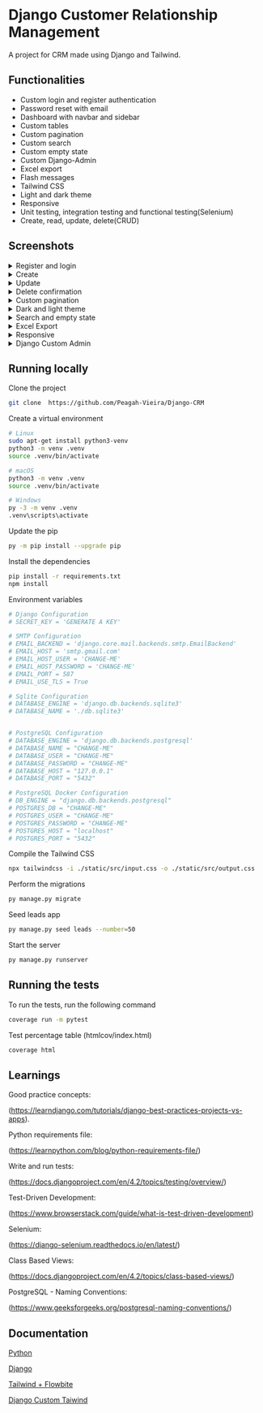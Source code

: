 # Django Customer Relationship Management

A project for CRM made using Django and Tailwind.

## Functionalities

- Custom login and register authentication
- Password reset with email 
- Dashboard with navbar and sidebar
- Custom tables
- Custom pagination
- Custom search
- Custom empty state
- Custom Django-Admin
- Excel export
- Flash messages
- Tailwind CSS
- Light and dark theme
- Responsive
- Unit testing, integration testing and functional testing(Selenium)
- Create, read, update, delete(CRUD)

## Screenshots

<details>
  <summary>Register and login</summary>
  
  ![Register_Login](https://github.com/Peagah-Vieira/Django-CRM/assets/105545343/d81ff8de-c579-4546-889b-d5b63afec74d)
  
</details>

<details>
  <summary>Create</summary>
 
  ![Create](https://github.com/Peagah-Vieira/Django-CRM/assets/105545343/6b9a2a65-4046-4dde-9734-079c536675b1)
  
</details>

<details>
  <summary>Update</summary>
 
  ![Update](https://github.com/Peagah-Vieira/Django-CRM/assets/105545343/03135f00-a153-45de-8f2d-40541bd2372b)
  
</details>

<details>
  <summary>Delete confirmation</summary>
 
  ![Delete](https://github.com/Peagah-Vieira/Django-CRM/assets/105545343/5406f43a-888c-4a9a-90ca-bd53eda2c632)
  
</details>

<details>
  <summary>Custom pagination</summary>

  ![Pagination](https://github.com/Peagah-Vieira/Django-CRM/assets/105545343/a832c505-0748-409d-8d41-ad810542d55f)
  
</details>

<details>
  <summary>Dark and light theme</summary>
 
  ![Theme_Switch](https://github.com/Peagah-Vieira/Django-CRM/assets/105545343/263b1a74-1293-4249-a97a-6b3a106ac56d)
  
</details>

<details>
  <summary>Search and empty state</summary>
 
  ![Search_Empty_State](https://github.com/Peagah-Vieira/Django-CRM/assets/105545343/63e186ff-de33-4597-8eac-6bb500ba506a)
  
</details>

<details>
  <summary>Excel Export</summary>
 
  ![Export](https://github.com/Peagah-Vieira/Django-CRM/assets/105545343/d3a645d4-493a-4981-a5b3-db82667f9a68)
  
</details>

<details>
  <summary>Responsive</summary>
 
  ![Responsive](https://github.com/Peagah-Vieira/Django-CRM/assets/105545343/3ea69c94-75a5-4f8e-a916-3487b101a0e1)
  
</details>

<details>
  <summary>Django Custom Admin</summary>
 
  ![Django-Admin](https://github.com/Peagah-Vieira/Django-CRM/assets/105545343/944a29ab-8c9e-4f3e-b31b-b259cc772046)
  
</details>

## Running locally

Clone the project

```bash
git clone  https://github.com/Peagah-Vieira/Django-CRM
```

Create a virtual environment

```bash
# Linux
sudo apt-get install python3-venv    
python3 -m venv .venv
source .venv/bin/activate

# macOS
python3 -m venv .venv
source .venv/bin/activate

# Windows
py -3 -m venv .venv
.venv\scripts\activate
```

Update the pip

```bash
py -m pip install --upgrade pip
```

Install the dependencies

```bash
pip install -r requirements.txt
npm install
```

Environment variables

```bash
# Django Configuration
# SECRET_KEY = 'GENERATE A KEY'

# SMTP Configuration
# EMAIL_BACKEND = 'django.core.mail.backends.smtp.EmailBackend'
# EMAIL_HOST = 'smtp.gmail.com'
# EMAIL_HOST_USER = 'CHANGE-ME'
# EMAIL_HOST_PASSWORD = 'CHANGE-ME'
# EMAIL_PORT = 587
# EMAIL_USE_TLS = True

# Sqlite Configuration
# DATABASE_ENGINE = 'django.db.backends.sqlite3'
# DATABASE_NAME = './db.sqlite3'


# PostgreSQL Configuration
# DATABASE_ENGINE = 'django.db.backends.postgresql'
# DATABASE_NAME = "CHANGE-ME"
# DATABASE_USER = "CHANGE-ME"
# DATABASE_PASSWORD = "CHANGE-ME"
# DATABASE_HOST = "127.0.0.1"
# DATABASE_PORT = "5432"

# PostgreSQL Docker Configuration
# DB_ENGINE = "django.db.backends.postgresql"
# POSTGRES_DB = "CHANGE-ME"
# POSTGRES_USER = "CHANGE-ME"
# POSTGRES_PASSWORD = "CHANGE-ME"
# POSTGRES_HOST = "localhost"
# POSTGRES_PORT = "5432"
```

Compile the Tailwind CSS

```bash
npx tailwindcss -i ./static/src/input.css -o ./static/src/output.css 
```

Perform the migrations

```bash
py manage.py migrate
```

Seed leads app

```bash
py manage.py seed leads --number=50
```

Start the server

```bash
py manage.py runserver
```

## Running the tests

To run the tests, run the following command

```bash
coverage run -m pytest 
```

Test percentage table (htmlcov/index.html)

```bash
coverage html
```

## Learnings

Good practice concepts:

(https://learndjango.com/tutorials/django-best-practices-projects-vs-apps).


Python requirements file:

(https://learnpython.com/blog/python-requirements-file/)

Write and run tests:

(https://docs.djangoproject.com/en/4.2/topics/testing/overview/)

Test-Driven Development:

(https://www.browserstack.com/guide/what-is-test-driven-development)

Selenium:

(https://django-selenium.readthedocs.io/en/latest/)

Class Based Views:

(https://docs.djangoproject.com/en/4.2/topics/class-based-views/)

PostgreSQL - Naming Conventions:

(https://www.geeksforgeeks.org/postgresql-naming-conventions/)

## Documentation

[Python](https://www.python.org)

[Django](https://www.djangoproject.com)

[Tailwind + Flowbite](https://flowbite.com/docs/getting-started/django/)

[Django Custom Taiwind](https://github.com/Aleksi44/django-admin-tailwind)





